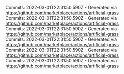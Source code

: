 Commits: 2022-03-01T22:31:50.590Z - Generated via https://github.com/marketplace/actions/artificial-grass
<br>
Commits: 2022-03-01T22:31:50.590Z - Generated via https://github.com/marketplace/actions/artificial-grass
<br>
Commits: 2022-03-01T22:31:50.590Z - Generated via https://github.com/marketplace/actions/artificial-grass
<br>
Commits: 2022-03-01T22:31:50.590Z - Generated via https://github.com/marketplace/actions/artificial-grass
<br>
Commits: 2022-03-01T22:31:50.590Z - Generated via https://github.com/marketplace/actions/artificial-grass
<br>
Commits: 2022-03-01T22:31:50.590Z - Generated via https://github.com/marketplace/actions/artificial-grass
<br>

